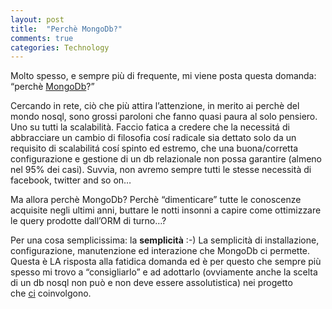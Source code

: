 ```yaml
---
layout: post
title:  "Perchè MongoDb?"
comments: true
categories: Technology
---
```



Molto spesso, e sempre più di frequente, mi viene posta questa domanda: &#8220;perchè [MongoDb](http://www.mongodb.org/)?&#8221;

Cercando in rete, ciò che più attira l&#8217;attenzione, in merito ai perchè del mondo nosql, sono grossi paroloni che fanno quasi paura al solo pensiero. Uno su tutti la scalabilità.
Faccio fatica a credere che la necessitá di abbracciare un cambio di filosofia cosí radicale sia dettato solo da un requisito di scalabilitá cosí spinto ed estremo, che una buona/corretta configurazione e gestione di un db relazionale non possa garantire (almeno nel 95% dei casi). Suvvia, non avremo sempre tutti le stesse necessità di facebook, twitter and so on&#8230;

Ma allora perchè MongoDb? Perchè &#8220;dimenticare&#8221; tutte le conoscenze acquisite negli ultimi anni, buttare le notti insonni a capire come ottimizzare le query prodotte dall&#8217;ORM di turno&#8230;?

Per una cosa semplicissima: la **semplicità** :-)
La semplicità di installazione, configurazione, manutenzione ed interazione che MongoDb ci permette. Questa è LA risposta alla fatidica domanda ed è per questo che sempre più spesso mi trovo a &#8220;consigliarlo&#8221; e ad adottarlo (ovviamente anche la scelta di un db nosql non può e non deve essere assolutistica) nei progetto che [ci](http://www.codiceplastico.com) coinvolgono.

